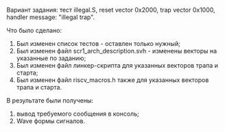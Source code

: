 Вариант задания:
тест illegal.S, reset vector 0x2000, trap vector 0x1000, handler message: "illegal trap".

Что было сделано:

1) Был изменен список тестов - оставлен только нужный;
2) Был изменен файл scr1_arch_description.svh - изменены векторы на указанные по заданию;
3) Был изменен файл линкер-скрипта для указанных векторов трапа и старта;
4) Был изменен файл riscv_macros.h также для указанных векторов трапа и старта.

В результате были получены:
1) вывод требуемого сообщения в консоль;
2) Wave формы сигналов.
